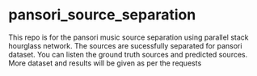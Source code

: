 # pansori_source_separation
This repo is for the pansori music source separation using parallel stack hourglass network. The sources are sucessfully separated for pansori dataset. You can listen the ground truth sources and predicted sources.
More dataset and results will be given as per the requests

